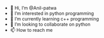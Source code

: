 - 👋 Hi, I’m @Anil-patwa
- 👀 I’m interested in python programming
- 🌱 I’m currently learning c++ programming
- 💞️ I’m looking to collaborate on python
- 📫 How to reach me 

<!---
Anil-patwa/Anil-patwa is a ✨ special ✨ repository because its `README.md` (this file) appears on your GitHub profile.
You can click the Preview link to take a look at your changes.
--->
